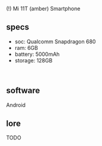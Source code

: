 (!) Mi 11T (amber)
Smartphone
## specs
- soc: Qualcomm Snapdragon 680
- ram: 6GB 
- battery: 5000mAh
- storage: 128GB
<br>

## software
Android 
<br>

## lore
TODO